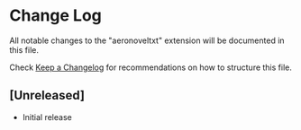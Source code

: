 # Change Log

All notable changes to the "aeronoveltxt" extension will be documented in this file.

Check [Keep a Changelog](http://keepachangelog.com/) for recommendations on how to structure this file.

## [Unreleased]

- Initial release